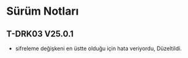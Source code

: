 # Sürüm Notları

## T-DRK03 V25.0.1
* sifreleme değişkeni en üstte olduğu için hata veriyordu, Düzeltildi.